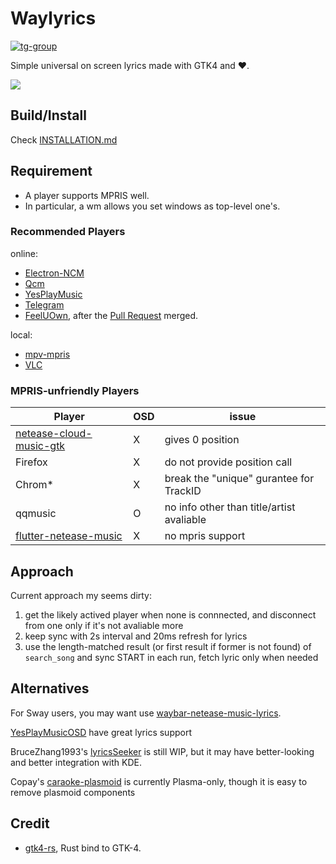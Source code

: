 # Waylyrics

[![tg-group](https://img.shields.io/badge/tg%20group-open-blue)](https://t.me/waylyrics)

Simple universal on screen lyrics made with GTK4 and ❤️.

![](https://user-images.githubusercontent.com/34085039/235869618-1f0fe78d-2637-4898-b8a1-53eb015d6731.png)

## Build/Install

Check [INSTALLATION.md](INSTALLATION.md)

## Requirement

- A player supports MPRIS well.
- In particular, a wm allows you set windows as top-level one's.

### Recommended Players

online:
- [Electron-NCM](https://github.com/Rocket1184/electron-netease-cloud-music)
- [Qcm](https://github.com/hypengw/Qcm)
- [YesPlayMusic](https://github.com/qier222/YesPlayMusic)
- [Telegram](https://t.me/Music163Bot)
- [FeelUOwn](https://github.com/feeluown/FeelUOwn/), after the [Pull Request](https://github.com/feeluown/FeelUOwn/pull/690) merged.

local:
- [mpv-mpris](https://github.com/hoyon/mpv-mpris)
- [VLC](https://www.videolan.org)

### MPRIS-unfriendly Players

[netease-cloud-music-gtk]: https://github.com/gmg137/netease-cloud-music-gtk
[flutter-netease-music]: https://github.com/boyan01/flutter-netease-music


Player | OSD | issue
------|-----|------
[netease-cloud-music-gtk] | X | gives 0 position
Firefox | X | do not provide position call
Chrom* | X | break the "unique" gurantee for TrackID
qqmusic | O | no info other than title/artist avaliable
[flutter-netease-music] | X | no mpris support

## Approach

Current approach my seems dirty:

1. get the likely actived player when none is connnected, and disconnect from one only if it's not avaliable more
2. keep sync with 2s interval and 20ms refresh for lyrics
3. use the length-matched result (or first result if former is not found) of `search_song` and sync START in each run, fetch lyric only when needed

## Alternatives

[YesPlayMusicOSD]: https://github.com/shih-liang/YesPlayMusicOSD
[waybar-netease-music-lyrics]: https://github.com/kangxiaoju/waybar-netease-music-lyrics

For Sway users, you may want use [waybar-netease-music-lyrics].

[YesPlayMusicOSD] have great lyrics support

BruceZhang1993's [lyricsSeeker](https://github.com/BruceZhang1993/LyricsSeeker) is still WIP, but it may have better-looking and better integration with KDE.

Copay's [caraoke-plasmoid](https://github.com/Copay/caraoke-plasmoid) is currently Plasma-only, though it is easy to remove plasmoid components

## Credit

[gtk4-rs]: https://github.com/gtk-rs/gtk4-rs

- [gtk4-rs], Rust bind to GTK-4.
